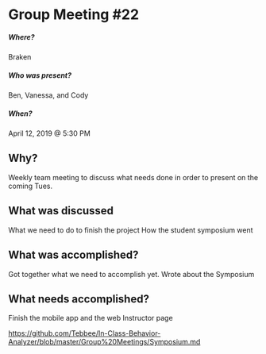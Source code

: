 # Group Meeting #22
##### Where?
Braken

##### Who was present?
Ben, Vanessa, and Cody

##### When?
April 12, 2019 @ 5:30 PM

## Why?
Weekly team meeting to discuss what needs done in order to present on the coming Tues.

## What was discussed
What we need to do to finish the project
How the student symposium went

## What was accomplished?
Got together what we need to accomplish yet.
Wrote about the Symposium

## What needs accomplished?
Finish the mobile app and the web Instructor page


https://github.com/Tebbee/In-Class-Behavior-Analyzer/blob/master/Group%20Meetings/Symposium.md
